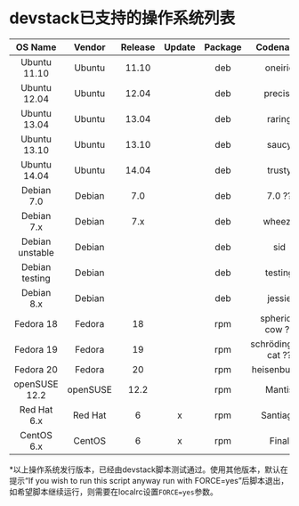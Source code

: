 # devstack已支持的操作系统列表
| OS Name | Vendor | Release | Update | Package | Codename |
|:---:|:---:|:---:|:---:|:---:|:---:|
| Ubuntu 11.10 | Ubuntu | 11.10 | | deb | oneiric |
| Ubuntu 12.04 | Ubuntu | 12.04 | | deb | precise |
| Ubuntu 13.04 | Ubuntu | 13.04 | | deb | raring |
| Ubuntu 13.10 | Ubuntu | 13.10 | | deb | saucy |
| Ubuntu 14.04 | Ubuntu | 14.04 | | deb | trusty |
| Debian 7.0 | Debian | 7.0 | | deb | 7.0 ?? | 
| Debian 7.x | Debian | 7.x | | deb | wheezy |
| Debian unstable | Debian | | | deb | sid |
| Debian testing | Debian | | | deb | testing |
| Debian 8.x | Debian | | | deb | jessie |
| Fedora 18 | Fedora | 18 | | rpm | spherical cow ??| 
| Fedora 19 | Fedora | 19 | | rpm | schrödinger's cat ??|
| Fedora 20 | Fedora | 20 | | rpm | heisenbug ??| 
| openSUSE 12.2 | openSUSE | 12.2 | | rpm | Mantis |
| Red Hat 6.x | Red Hat | 6 | x | rpm | Santiago | 
| CentOS 6.x | CentOS | 6 | x | rpm | Final | 

*以上操作系统发行版本，已经由devstack脚本测试通过。使用其他版本，默认在提示“If you wish to run this script anyway run with FORCE=yes”后脚本退出，如希望脚本继续运行，则需要在localrc设置`FORCE=yes`参数。


